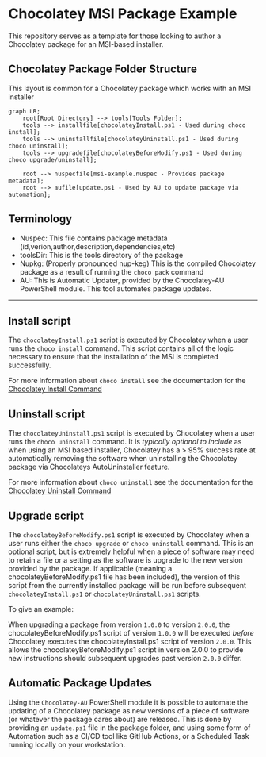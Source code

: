 # Chocolatey MSI Package Example

This repository serves as a template for those looking to author a Chocolatey package for an MSI-based installer.

## Chocolatey Package Folder Structure

This layout is common for a Chocolatey package which works with an MSI installer

```mermaid
graph LR;
    root[Root Directory] --> tools[Tools Folder];
    tools --> installfile[chocolateyInstall.ps1 - Used during choco install];
    tools --> uninstallfile[chocolateyUninstall.ps1 - Used during choco uninstall];
    tools --> upgradefile[chocolateyBeforeModify.ps1 - Used during choco upgrade/uninstall];

    root --> nuspecfile[msi-example.nuspec - Provides package metadata];
    root --> aufile[update.ps1 - Used by AU to update package via automation];
```

## Terminology

- Nuspec: This file contains package metadata (id,verion,author,description,dependencies,etc)
- toolsDir: This is the tools directory of the package
- Nupkg: (Properly pronounced nup-keg) This is the compiled Chocolatey package as a result of running the `choco pack` command
- AU: This is Automatic Updater, provided by the Chocolatey-AU PowerShell module. This tool automates package updates.

---

## Install script

The `chocolateyInstall.ps1` script is executed by Chocolatey when a user runs the `choco install` command. This script contains all of the logic necessary to ensure that the installation of the MSI is completed successfully.

For more information about `choco install` see the documentation for the [Chocolatey Install Command](https://docs.chocolatey.org/en-us/choco/commands/install/)

## Uninstall script

The `chocolateyUninstall.ps1` script is executed by Chocolatey when a user runs the `choco uninstall` command. It is _typically optional to include_ as when using an MSI based installer, Chocolatey has a > 95% success rate at automatically removing the software when uninstalling the Chocolatey package via Chocolateys AutoUninstaller feature.

For more information about `choco uninstall` see the documentation for the [Chocolatey Uninstall Command](https://docs.chocolatey.org/en-us/choco/commands/uninstall/)

## Upgrade script

The `chocolateyBeforeModify.ps1` script is executed by Chocolatey when a user runs either the `choco upgrade` or `choco uninstall` command. This is an optional script, but is extremely helpful when a piece of software may need to retain a file or a setting as the software is upgrade to the new version provided by the package. If applicable (meaning a chocolateyBeforeModify.ps1 file has been included), the version of this script from the currently installed package will be run before subsequent `chocolateyInstall.ps1` or `chocolateyUninstall.ps1` scripts.

To give an example:

When upgrading a package from version `1.0.0` to version `2.0.0`, the chocolateyBeforeModify.ps1 script of version `1.0.0` will be executed _before_ Chocolatey executes the chocolateyInstall.ps1 script of version `2.0.0`. This allows the chocolateyBeforeModify.ps1 script in version 2.0.0 to provide new instructions should subsequent upgrades past version `2.0.0` differ.

## Automatic Package Updates

Using the `Chocolatey-AU` PowerShell module it is possible to automate the updating of a Chocolatey package as new versions of a piece of software (or whatever the package cares about) are released. This is done by providing an `update.ps1` file in the package folder, and using some form of Automation such as a CI/CD tool like GitHub Actions, or a Scheduled Task running locally on your workstation.